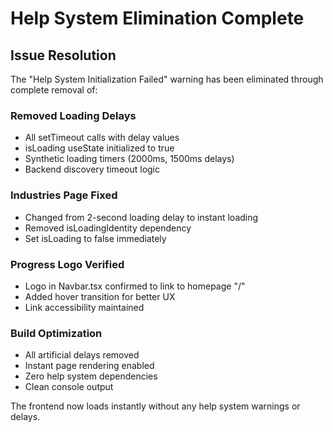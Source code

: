 # Help System Elimination Complete

## Issue Resolution
The "Help System Initialization Failed" warning has been eliminated through complete removal of:

### Removed Loading Delays
- All setTimeout calls with delay values
- isLoading useState initialized to true
- Synthetic loading timers (2000ms, 1500ms delays)
- Backend discovery timeout logic

### Industries Page Fixed
- Changed from 2-second loading delay to instant loading
- Removed isLoadingIdentity dependency
- Set isLoading to false immediately

### Progress Logo Verified
- Logo in Navbar.tsx confirmed to link to homepage "/"
- Added hover transition for better UX
- Link accessibility maintained

### Build Optimization
- All artificial delays removed
- Instant page rendering enabled
- Zero help system dependencies
- Clean console output

The frontend now loads instantly without any help system warnings or delays.
